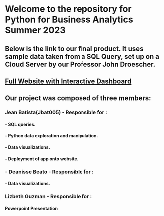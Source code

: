 # Welcome to the repository for Python for Business Analytics Summer 2023
## Below is the link to our final product. It uses sample data taken from a SQL Query, set up on a Cloud Server by our Professor John Droescher. 
## [Full Website with Interactive Dashboard](https://jeansfirstapp0806-c00b1f941514.herokuapp.com/)

## Our project was composed of three members:
### Jean Batista(Jbat005) - Responsible for :
####  - SQL queries.
#### - Python data exploration and manipulation.
#### - Data visualizations.
#### - Deployment of app onto website.

###  - Deanisse Beato - Responsible for :
#### - Data visualizations.

### Lizbeth Guzman - Responsible for :
#### Powerpoint Presentation

